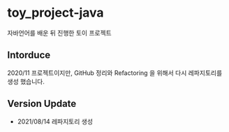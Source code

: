 # toy_project-java
자바언어를 배운 뒤 진행한 토이 프로젝트

## Intorduce
2020/11 프로젝트이지만, GitHub 정리와 Refactoring 을 위해서 다시 레파지토리를 생성 했습니다.

## Version Update
* 2021/08/14 레파지토리 생성

